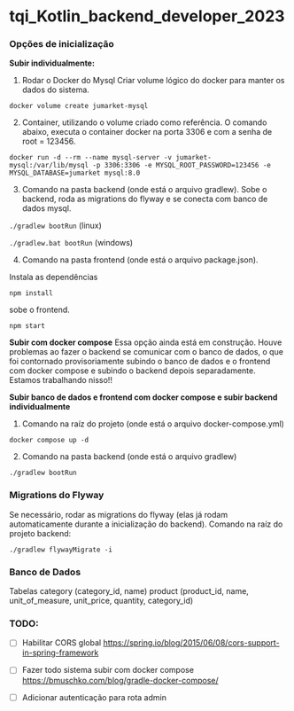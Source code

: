 # tqi_Kotlin_backend_developer_2023



### Opções de inicialização

**Subir individualmente:**

1) Rodar o Docker do Mysql
Criar volume lógico do docker para manter os dados do sistema.

`docker volume create jumarket-mysql`

2) Container, utilizando o volume criado como referência.
O comando abaixo, executa o container docker na porta 3306 e com a senha de root = 123456.

`docker run -d --rm --name mysql-server -v jumarket-mysql:/var/lib/mysql -p 3306:3306 -e MYSQL_ROOT_PASSWORD=123456 -e MYSQL_DATABASE=jumarket mysql:8.0`

3) Comando na pasta backend (onde está o arquivo gradlew).
Sobe o backend, roda as migrations do flyway e se conecta com banco de dados mysql.

`./gradlew bootRun` (linux)

`./gradlew.bat bootRun` (windows)

4) Comando na pasta frontend (onde está o arquivo package.json).

Instala as dependências

`npm install`

sobe o frontend.

`npm start`


**Subir com docker compose**
Essa opção ainda está em construção. 
Houve problemas ao fazer o backend se comunicar com o banco de dados, o que foi contornado provisoriamente subindo o banco de dados e o frontend com docker compose e subindo o backend depois separadamente.
Estamos trabalhando nisso!!

**Subir banco de dados e frontend com docker compose e subir backend individualmente**

1) Comando na raíz do projeto (onde está o arquivo docker-compose.yml)

`docker compose up -d`

2) Comando na pasta backend (onde está o arquivo gradlew)

`./gradlew bootRun`


### Migrations do Flyway

Se necessário, rodar as migrations do flyway (elas já rodam automaticamente durante a inicialização do backend).
Comando na raíz do projeto backend:

`./gradlew flywayMigrate -i`


### Banco de Dados

Tabelas
    category (category_id, name)
    product (product_id, name, unit_of_measure, unit_price, quantity, category_id)


### TODO:
- [ ] Habilitar CORS global  https://spring.io/blog/2015/06/08/cors-support-in-spring-framework
- [ ] Fazer todo sistema subir com docker compose https://bmuschko.com/blog/gradle-docker-compose/
- [ ] Adicionar autenticação para rota admin
    